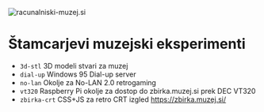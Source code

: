 ![racunalniski-muzej.si](https://raw.githubusercontent.com/markostamcar/muzej.si/master/muzej.jpg)
# Štamcarjevi muzejski eksperimenti
- `3d-stl` 3D modeli stvari za muzej
- `dial-up` Windows 95 Dial-up server
- `no-lan` Okolje za No-LAN 2.0 retrogaming
- `vt320` Raspberry Pi okolje za dostop do zbirka.muzej.si prek DEC VT320
- `zbirka-crt` CSS+JS za retro CRT izgled https://zbirka.muzej.si/
